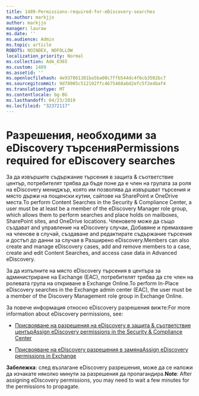```yaml
---
title: 1489-Permissions-required-for-eDiscovery-searches
ms.author: markjjo
author: markjjo
manager: lauraw
ms.date: ''
ms.audience: Admin
ms.topic: article
ROBOTS: NOINDEX, NOFOLLOW
localization_priority: Normal
ms.collection: Adm_O365
ms.custom: 1489
ms.assetid: ''
ms.openlocfilehash: 4e937861381ba5ba00c7ffb544dc4f6cb3502bc7
ms.sourcegitcommit: 9d78905c512192ffc4675468abd2efc5f2e4baf4
ms.translationtype: MT
ms.contentlocale: bg-BG
ms.lasthandoff: 04/23/2019
ms.locfileid: "32372117"
---
```

# <a name="permissions-required-for-ediscovery-searches"></a><span data-ttu-id="0bda9-102">Разрешения, необходими за eDiscovery търсения</span><span class="sxs-lookup"><span data-stu-id="0bda9-102">Permissions required for eDiscovery searches</span></span>

<span data-ttu-id="0bda9-103">За да извършите съдържание търсения в защита & съответствие център, потребителят трябва да бъде поне да е член на групата за роля на eDiscovery мениджър, която им позволява да извършват търсения и място държи на пощенски кутии, сайтове на SharePoint и OneDrive места.</span><span class="sxs-lookup"><span data-stu-id="0bda9-103">To perform Content Searches in the Security & Compliance Center, a user must be at least be a member of the eDiscovery Manager role group, which allows them to perform searches and place holds on mailboxes, SharePoint sites, and OneDrive locations.</span></span> <span data-ttu-id="0bda9-104">Членовете може да също създават and управление на eDiscovery случаи, Добавяне и премахване на членове в случай, създаване and редактирате съдържание търсения и достъп до данни за случая в Разширено eDiscovery.</span><span class="sxs-lookup"><span data-stu-id="0bda9-104">Members can also create and manage eDiscovery cases, add and remove members to a case, create and edit Content Searches, and access case data in Advanced eDiscovery.</span></span>

<span data-ttu-id="0bda9-105">За да изпълните на място eDiscovery търсения в центъра за администриране на Exchange (EAC), потребителят трябва да сте член на ролевата група на откриване в Exchange Online.</span><span class="sxs-lookup"><span data-stu-id="0bda9-105">To perform In-Place eDiscovery searches in the Exchange admin center (EAC), the user must be a member of the Discovery Management role group in Exchange Online.</span></span>

<span data-ttu-id="0bda9-106">За повече информация относно eDiscovery разрешения вижте:</span><span class="sxs-lookup"><span data-stu-id="0bda9-106">For more information about eDiscovery permissions, see:</span></span> 

- [<span data-ttu-id="0bda9-107">Присвояване на разрешения на eDiscovery в защита & съответствие център</span><span class="sxs-lookup"><span data-stu-id="0bda9-107">Assign eDiscovery permissions in the Security & Compliance Center</span></span>](https://docs.microsoft.com/office365/securitycompliance/assign-ediscovery-permissions)

- [<span data-ttu-id="0bda9-108">Присвояване на eDiscovery разрешения в замяна</span><span class="sxs-lookup"><span data-stu-id="0bda9-108">Assign eDiscovery permissions in Exchange</span></span>](https://docs.microsoft.com/exchange/security-and-compliance/in-place-ediscovery/assign-ediscovery-permissions)

<span data-ttu-id="0bda9-109">**Забележка**: след възлагане eDiscovery разрешения, може да се наложи да изчакате няколко минути за разрешения да пропагандира.</span><span class="sxs-lookup"><span data-stu-id="0bda9-109">**Note**: After assigning eDiscovery permissions, you may need to wait a few minutes for the permissions to propagate.</span></span>
